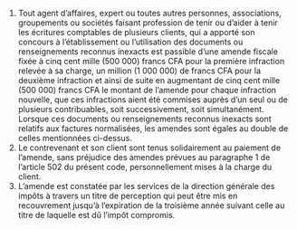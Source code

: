 1) Tout agent d’affaires, expert ou toutes autres personnes, associations, groupements  ou  sociétés  faisant  profession  de  tenir  ou  d’aider  à  tenir  les  écritures comptables de plusieurs clients, qui a apporté son concours à l’établissement ou l’utilisation des documents ou renseignements reconnus inexacts est passible d’une amende fiscale fixée à cinq cent mille (500 000) francs CFA pour la première infraction relevée à sa charge, un million (1 000 000) de francs CFA pour la deuxième infraction et ainsi de suite en augmentant de cinq cent mille (500 000) francs CFA le montant de l’amende pour chaque infraction nouvelle, que ces infractions aient été commises auprès d’un seul ou de plusieurs contribuables, soit successivement, soit simultanément.
Lorsque  ces  documents  ou  renseignements  reconnus  inexacts  sont  relatifs  aux factures normalisées, les amendes sont égales au double de celles mentionnées ci-dessus.
2) Le contrevenant et son client sont tenus solidairement au paiement de l’amende,
sans préjudice des amendes prévues au paragraphe 1 de l’article 502 du présent code, personnellement mises à la charge du client.
3) L’amende est constatée par les services de la direction générale des impôts à
travers un titre de perception qui peut être mis en recouvrement jusqu’à l’expiration de la troisième année suivant celle au titre de laquelle est dû l’impôt compromis.